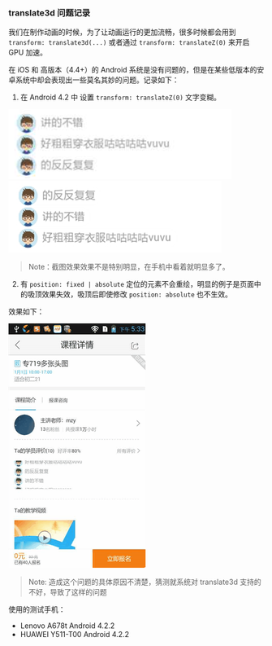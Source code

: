### translate3d 问题记录

我们在制作动画的时候，为了让动画运行的更加流畅，很多时候都会用到 `transform: translate3d(...)` 或者通过 `transform: translateZ(0)` 来开启 GPU 加速。

在 iOS 和 高版本（4.4+）的 Android 系统是没有问题的，但是在某些低版本的安卓系统中却会表现出一些莫名其妙的问题。记录如下：

1. 在 Android 4.2 中 设置 `transform: translateZ(0)` 文字变糊。

![translate3d](/css/resource/translate3d.png)
![translate2d](/css/resource/translate2d.png)

> Note：截图效果效果不是特别明显，在手机中看着就明显多了。

2. 有 `position: fixed | absolute` 定位的元素不会重绘，明显的例子是页面中的吸顶效果失效，吸顶后即使修改 `position: absolute` 也不生效。

效果如下：

![fixed_top_bug](/css/resource/fixed_top_bug.gif)

> Note: 造成这个问题的具体原因不清楚，猜测就系统对 translate3d 支持的不好，导致了这样的问题

使用的测试手机：

* Lenovo A678t Android 4.2.2
* HUAWEI Y511-T00 Android 4.2.2